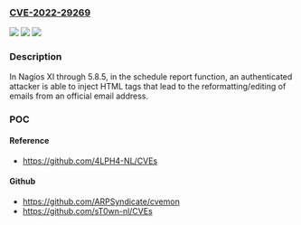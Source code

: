 ### [CVE-2022-29269](https://cve.mitre.org/cgi-bin/cvename.cgi?name=CVE-2022-29269)
![](https://img.shields.io/static/v1?label=Product&message=n%2Fa&color=blue)
![](https://img.shields.io/static/v1?label=Version&message=n%2Fa&color=blue)
![](https://img.shields.io/static/v1?label=Vulnerability&message=n%2Fa&color=brighgreen)

### Description

In Nagios XI through 5.8.5, in the schedule report function, an authenticated attacker is able to inject HTML tags that lead to the reformatting/editing of emails from an official email address.

### POC

#### Reference
- https://github.com/4LPH4-NL/CVEs

#### Github
- https://github.com/ARPSyndicate/cvemon
- https://github.com/sT0wn-nl/CVEs

